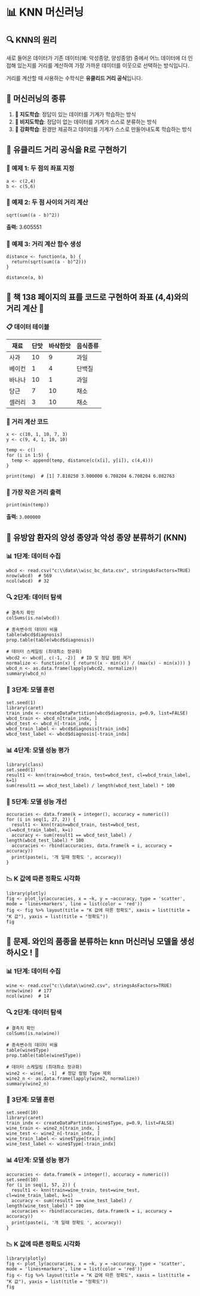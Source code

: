 # 📊 KNN 머신러닝

## 🔍 KNN의 원리
새로 들어온 데이터가 기존 데이터(예: 악성종양, 양성종양) 중에서 어느 데이터에 더 인접해 있는지를 거리를 계산하여 가장 가까운 데이터를 이웃으로 선택하는 방식입니다.

거리를 계산할 때 사용하는 수학식은 **유클리드 거리 공식**입니다.

## 🧠 머신러닝의 종류
1. **📘 지도학습**: 정답이 있는 데이터를 기계가 학습하는 방식
2. **📙 비지도학습**: 정답이 없는 데이터를 기계가 스스로 분류하는 방식
3. **📗 강화학습**: 환경만 제공하고 데이터를 기계가 스스로 만들어내도록 학습하는 방식


## 📐 유클리드 거리 공식을 R로 구현하기

### 📌 예제 1: 두 점의 좌표 지정
```{r}
a <- c(2,4)
b <- c(5,6)
```

### 📌 예제 2: 두 점 사이의 거리 계산
```{r}
sqrt(sum((a - b)^2))
```
**출력:** 3.605551

### 📌 예제 3: 거리 계산 함수 생성
```{r}
distance <- function(a, b) {
  return(sqrt(sum((a - b)^2)))
}

distance(a, b)
```


## 🍏 책 138 페이지의 표를 코드로 구현하여 좌표 (4,4)와의 거리 계산 🍏

### 📋 데이터 테이블
| 재료   | 단맛 | 바삭한맛 | 음식종류 |
|--------|-----|--------|--------|
| 사과   | 10  | 9      | 과일   |
| 베이컨 | 1   | 4      | 단백질 |
| 바나나 | 10  | 1      | 과일   |
| 당근   | 7   | 10     | 채소   |
| 셀러리 | 3   | 10     | 채소   |

### 📌 거리 계산 코드
```{r}
x <- c(10, 1, 10, 7, 3)
y <- c(9, 4, 1, 10, 10)

temp <- c()
for (i in 1:5) {
  temp <- append(temp, distance(c(x[i], y[i]), c(4,4)))
}

print(temp)  # [1] 7.810250 3.000000 6.708204 6.708204 6.082763
```

### 📌 가장 작은 거리 출력
```{r}
print(min(temp))
```
**출력:** `3.000000`


## 🏥 유방암 환자의 양성 종양과 악성 종양 분류하기 (KNN)

### 📊 1단계: 데이터 수집
```{r}
wbcd <- read.csv("c:\\data\\wisc_bc_data.csv", stringsAsFactors=TRUE)
nrow(wbcd)  # 569
ncol(wbcd)  # 32
```

### 🔍 2단계: 데이터 탐색
```{r}
# 결측치 확인
colSums(is.na(wbcd))

# 종속변수의 데이터 비율
table(wbcd$diagnosis)
prop.table(table(wbcd$diagnosis))

# 데이터 스케일링 (최대최소 정규화)
wbcd2 <- wbcd[, c(-1, -2)]  # ID 및 정답 컬럼 제거
normalize <- function(x) { return((x - min(x)) / (max(x) - min(x))) }
wbcd_n <- as.data.frame(lapply(wbcd2, normalize))
summary(wbcd_n)
```

### 🎯 3단계: 모델 훈련
```{r}
set.seed(1)
library(caret)
train_indx <- createDataPartition(wbcd$diagnosis, p=0.9, list=FALSE)
wbcd_train <- wbcd_n[train_indx, ]
wbcd_test <- wbcd_n[-train_indx, ]
wbcd_train_label <- wbcd$diagnosis[train_indx]
wbcd_test_label <- wbcd$diagnosis[-train_indx]
```

### 📊 4단계: 모델 성능 평가
```{r}
library(class)
set.seed(1)
result1 <- knn(train=wbcd_train, test=wbcd_test, cl=wbcd_train_label, k=1)
sum(result1 == wbcd_test_label) / length(wbcd_test_label) * 100
```

### 🚀 5단계: 모델 성능 개선
```{r}
accuracies <- data.frame(k = integer(), accuracy = numeric())
for (i in seq(1, 27, 2)) {
  result1 <- knn(train=wbcd_train, test=wbcd_test, cl=wbcd_train_label, k=i)
  accuracy <- sum(result1 == wbcd_test_label) / length(wbcd_test_label) * 100
  accuracies <- rbind(accuracies, data.frame(k = i, accuracy = accuracy))
  print(paste(i, '개 일때 정확도 ', accuracy))
}
```

### 📉 K 값에 따른 정확도 시각화
```{r}
library(plotly)
fig <- plot_ly(accuracies, x = ~k, y = ~accuracy, type = 'scatter', mode = 'lines+markers', line = list(color = 'red'))
fig <- fig %>% layout(title = "K 값에 따른 정확도", xaxis = list(title = "K 값"), yaxis = list(title = "정확도"))
fig
```

## 🍷 문제. 와인의 품종을 분류하는  knn  머신러닝 모델을 생성하시오 !  🍷

### 📊 1단계: 데이터 수집
```{r}
wine <- read.csv("c:\\data\\wine2.csv", stringsAsFactors=TRUE)
nrow(wine)  # 177
ncol(wine)  # 14
```

### 🔍 2단계: 데이터 탐색
```{r}
# 결측치 확인
colSums(is.na(wine))

# 종속변수의 데이터 비율
table(wine$Type)
prop.table(table(wine$Type))

# 데이터 스케일링 (최대최소 정규화)
wine2 <- wine[, -1]  # 정답 컬럼 Type 제외
wine2_n <- as.data.frame(lapply(wine2, normalize))
summary(wine2_n)
```

### 🎯 3단계: 모델 훈련
```{r}
set.seed(10)
library(caret)
train_indx <- createDataPartition(wine$Type, p=0.9, list=FALSE)
wine_train <- wine2_n[train_indx, ]
wine_test <- wine2_n[-train_indx, ]
wine_train_label <- wine$Type[train_indx]
wine_test_label <- wine$Type[-train_indx]
```

### 📊 4단계: 모델 성능 평가
```{r}
accuracies <- data.frame(k = integer(), accuracy = numeric())
set.seed(10)
for (i in seq(1, 57, 2)) {
  result1 <- knn(train=wine_train, test=wine_test, cl=wine_train_label, k=i)
  accuracy <- sum(result1 == wine_test_label) / length(wine_test_label) * 100
  accuracies <- rbind(accuracies, data.frame(k = i, accuracy = accuracy))
  print(paste(i, '개 일때 정확도 ', accuracy))
}
```

### 📉 K 값에 따른 정확도 시각화
```{r}
library(plotly)
fig <- plot_ly(accuracies, x = ~k, y = ~accuracy, type = 'scatter', mode = 'lines+markers', line = list(color = 'red'))
fig <- fig %>% layout(title = "K 값에 따른 정확도", xaxis = list(title = "K 값"), yaxis = list(title = "정확도"))
fig
```
